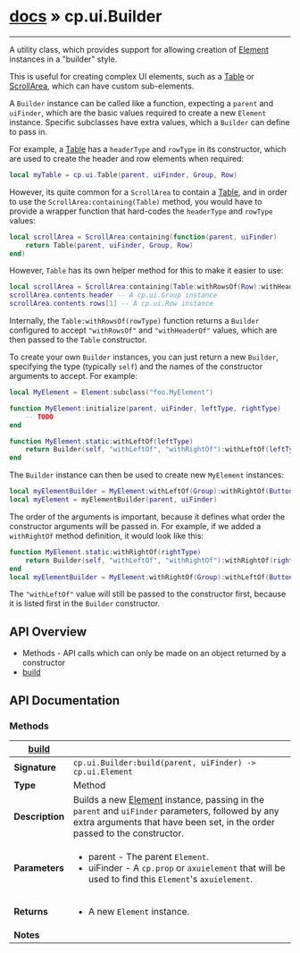 # [docs](index.md) » cp.ui.Builder
---

A utility class, which provides support for allowing creation of [Element](cp.ui.Element.md) instances in a "builder" style.

This is useful for creating complex UI elements, such as a [Table](cp.ui.Table.md) or [ScrollArea](cp.ui.ScrollArea.md),
which can have custom sub-elements.

A `Builder` instance can be called like a function, expecting a `parent` and `uiFinder`, which are the basic values required
to create a new `Element` instance. Specific subclasses have extra values, which a `Builder` can define to pass in.

For example, a [Table](cp.ui.Table.md) has a `headerType` and `rowType` in its constructor, which are used to create the
header and row elements when required:

```lua
local myTable = cp.ui.Table(parent, uiFinder, Group, Row)
```

However, its quite common for a `ScrollArea` to contain a [Table](cp.ui.Table.md), and in order to use the `ScrollArea:containing(Table)`
method, you would have to provide a wrapper function that hard-codes the `headerType` and `rowType` values:

```lua
local scrollArea = ScrollArea:containing(function(parent, uiFinder)
    return Table(parent, uiFinder, Group, Row)
end)
```

However, `Table` has its own helper method for this to make it easier to use:

```lua
local scrollArea = ScrollArea:containing(Table:withRowsOf(Row):withHeaderOf(Group))
scrollArea.contents.header -- A cp.ui.Group instance
scrollArea.contents.rows[1] -- A cp.ui.Row instance
```

Internally, the `Table:withRowsOf(rowType)` function returns a `Builder` configured to accept `"withRowsOf"` and `"withHeaderOf"`
values, which are then passed to the `Table` constructor.

To create your own `Builder` instances, you can just return a new `Builder`, specifying the type (typically `self`) and the names
of the constructor arguments to accept. For example:

```lua
local MyElement = Element:subclass("foo.MyElement")

function MyElement:initialize(parent, uiFinder, leftType, rightType)
    -- TODO
end

function MyElement.static:withLeftOf(leftType)
    return Builder(self, "withLeftOf", "withRightOf"):withLeftOf(leftType)
end
```

The `Builder` instance can then be used to create new `MyElement` instances:

```lua
local myElementBuilder = MyElement:withLeftOf(Group):withRightOf(Button)
local myElement = myElementBuilder(parent, uiFinder)
```

The order of the arguments is important, because it defines what order the constructor arguments will be passed in.
For example, if we added a `withRightOf` method definition, it would look like this:

```lua
function MyElement.static:withRightOf(rightType)
    return Builder(self, "withLeftOf", "withRightOf"):withRightOf(rightType)
end
local myElementBuilder = MyElement:withRightOf(Group):withLeftOf(Button)
```

The `"withLeftOf"` value will still be passed to the constructor first, because it is listed first in the `Builder` constructor.

## API Overview
* Methods - API calls which can only be made on an object returned by a constructor
 * [build](#build)

## API Documentation

### Methods

| [build](#build)         |                                                                                     |
| --------------------------------------------|-------------------------------------------------------------------------------------|
| **Signature**                               | `cp.ui.Builder:build(parent, uiFinder) -> cp.ui.Element`                                                                    |
| **Type**                                    | Method                                                                     |
| **Description**                             | Builds a new [Element](cp.ui.Element.md) instance, passing in the `parent` and `uiFinder` parameters, followed by any extra arguments that have been set, in the order passed to the constructor.                                                                     |
| **Parameters**                              | <ul><li>parent - The parent `Element`.</li><li>uiFinder - A `cp.prop` or `axuielement` that will be used to find this `Element`'s `axuielement`.</li></ul> |
| **Returns**                                 | <ul><li>A new `Element` instance.</li></ul>          |
| **Notes**                                   | <ul></ul>                |

